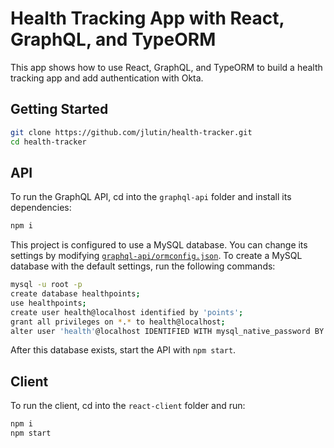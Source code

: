 # Health Tracking App with React, GraphQL, and TypeORM

This app shows how to use React, GraphQL, and TypeORM to build a health tracking app and add authentication with Okta.

## Getting Started

```bash
git clone https://github.com/jlutin/health-tracker.git
cd health-tracker
```

## API

To run the GraphQL API, cd into the `graphql-api` folder and install its dependencies:
 
```bash
npm i
```

This project is configured to use a MySQL database. You can change its settings by modifying [`graphql-api/ormconfig.json`](graphql-api/ormconfig.json). To create a MySQL database with the default settings, run the following commands:

```bash
mysql -u root -p
create database healthpoints;
use healthpoints;
create user health@localhost identified by 'points';
grant all privileges on *.* to health@localhost;
alter user 'health'@localhost IDENTIFIED WITH mysql_native_password BY 'points';
```

After this database exists, start the API with `npm start`.

## Client

To run the client, cd into the `react-client` folder and run:
 
```bash
npm i
npm start
```
